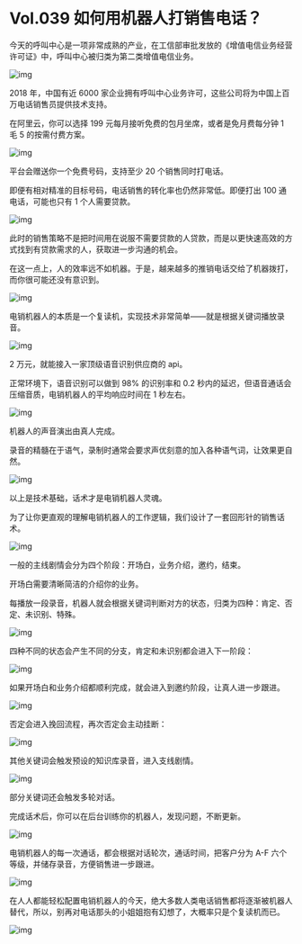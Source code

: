 # Vol.039 如何用机器人打销售电话？


今天的呼叫中心是一项非常成熟的产业，在工信部审批发放的《增值电信业务经营许可证》中，呼叫中心被归类为第二类增值电信业务。



![img](https://mmbiz.qpic.cn/mmbiz_gif/U6yRaDu1NaYxaBecU69elAIQnehqyI8zCRWCakANz9zZ2LQ6mwA71of625aKT02piaTLUPFZRWykUhPia1VFNfuw/640?wx_fmt=gif&tp=webp&wxfrom=5&wx_lazy=1)



2018 年，中国有近 6000 家企业拥有呼叫中心业务许可，这些公司将为中国上百万电话销售员提供技术支持。



在阿里云，你可以选择 199 元每月接听免费的包月坐席，或者是免月费每分钟 1 毛 5 的按需付费方案。



![img](https://mmbiz.qpic.cn/mmbiz_png/U6yRaDu1NaYxaBecU69elAIQnehqyI8zzq8a1ia8nXD0KC40SHTJCA8SXSzpxvx0UXXr6zlUgaxyxtk9p1nyFUw/640?wx_fmt=png&tp=webp&wxfrom=5&wx_lazy=1&wx_co=1)



平台会赠送你一个免费号码，支持至少 20 个销售同时打电话。



即便有相对精准的目标号码，电话销售的转化率也仍然非常低。即便打出 100 通电话，可能也只有 1 个人需要贷款。



![img](https://mmbiz.qpic.cn/mmbiz_gif/U6yRaDu1NaYxaBecU69elAIQnehqyI8zno5VcwicvFoYHrDUM7pFHdR200ic4GPkQ4AkP5Jv9kGm576xfriczreyw/640?wx_fmt=gif&tp=webp&wxfrom=5&wx_lazy=1)



此时的销售策略不是把时间用在说服不需要贷款的人贷款，而是以更快速高效的方式找到有贷款需求的人，获取进一步沟通的机会。



在这一点上，人的效率远不如机器。于是，越来越多的推销电话交给了机器拨打，而你很可能还没有意识到。



![img](https://mmbiz.qpic.cn/mmbiz_gif/U6yRaDu1NaYxaBecU69elAIQnehqyI8zApyqpaXAaLOVvCO0Sx6n7RjRicVn2GpicSO1WIhZPicN2yyqlWVUDZ2Vg/640?wx_fmt=gif&tp=webp&wxfrom=5&wx_lazy=1)



电销机器人的本质是一个复读机，实现技术非常简单——就是根据关键词播放录音。



![img](https://mmbiz.qpic.cn/mmbiz_gif/U6yRaDu1NaYxaBecU69elAIQnehqyI8zpBTRgj4FRLqgqI5uErcchK7XCkic0rnNc0S7VrKiacpJo8TZUWU7icWFA/640?wx_fmt=gif&tp=webp&wxfrom=5&wx_lazy=1)



2 万元，就能接入一家顶级语音识别供应商的 api。



正常环境下，语音识别可以做到 98% 的识别率和 0.2 秒内的延迟，但语音通话会压缩音质，电销机器人的平均响应时间在 1 秒左右。



![img](https://mmbiz.qpic.cn/mmbiz_png/U6yRaDu1NaYxaBecU69elAIQnehqyI8zxvTpTtRia737MtdWwdFPIQN81FzHBlcjOazWAw8jSnnuUkZ1EvLJeVA/640?wx_fmt=png&tp=webp&wxfrom=5&wx_lazy=1&wx_co=1)



机器人的声音演出由真人完成。



录音的精髓在于语气，录制时通常会要求声优刻意的加入各种语气词，让效果更自然。



![img](https://mmbiz.qpic.cn/mmbiz_gif/U6yRaDu1NaYxaBecU69elAIQnehqyI8zWZWMuM1TUX8lWjU8pLQqYosxtOf5wGhsbpiaibKwicyKG7tk4ickKicZBNw/640?wx_fmt=gif&tp=webp&wxfrom=5&wx_lazy=1)



以上是技术基础，话术才是电销机器人灵魂。



为了让你更直观的理解电销机器人的工作逻辑，我们设计了一套回形针的销售话术。



![img](https://mmbiz.qpic.cn/mmbiz_gif/U6yRaDu1NaYxaBecU69elAIQnehqyI8zGtiaHZyzX93k9grqRfYFSMgdOF0FN3vibYVaGoK4yf4usgQgMBo1Vzgw/640?wx_fmt=gif&tp=webp&wxfrom=5&wx_lazy=1)



一般的主线剧情会分为四个阶段：开场白，业务介绍，邀约，结束。



开场白需要清晰简洁的介绍你的业务。



每播放一段录音，机器人就会根据关键词判断对方的状态，归类为四种：肯定、否定、未识别、特殊。



![img](https://mmbiz.qpic.cn/mmbiz_gif/U6yRaDu1NaYxaBecU69elAIQnehqyI8zMy7o33kyGqQ7Js8xiaicJJSHiaK2cQAZ6qIDv00AYGWhqOU2ZYbqDq3Iw/640?wx_fmt=gif&tp=webp&wxfrom=5&wx_lazy=1)



四种不同的状态会产生不同的分支，肯定和未识别都会进入下一阶段：



![img](https://mmbiz.qpic.cn/mmbiz_gif/U6yRaDu1NaYxaBecU69elAIQnehqyI8zEuBz80k9JEA7HIaWaiaeTwdDE5ZLCsqd4QDZCDV3fQicrfKhxrRDAryQ/640?wx_fmt=gif&tp=webp&wxfrom=5&wx_lazy=1)



如果开场白和业务介绍都顺利完成，就会进入到邀约阶段，让真人进一步跟进。



![img](https://mmbiz.qpic.cn/mmbiz_gif/U6yRaDu1NaYxaBecU69elAIQnehqyI8zUnvKNao6hWiaspS1XNibmFEq350sTk9rEHBEaJicAdqkeD3UBLfiaIImsw/640?wx_fmt=gif&tp=webp&wxfrom=5&wx_lazy=1)



否定会进入挽回流程，再次否定会主动挂断：



![img](https://mmbiz.qpic.cn/mmbiz_gif/U6yRaDu1NaYxaBecU69elAIQnehqyI8zFasewA3fgTme0uwCLc6ibdVOEGN5KOaA611ILpONUMp585CICsEccAg/640?wx_fmt=gif&tp=webp&wxfrom=5&wx_lazy=1)



其他关键词会触发预设的知识库录音，进入支线剧情。



![img](https://mmbiz.qpic.cn/mmbiz_gif/U6yRaDu1NaYxaBecU69elAIQnehqyI8zMePwsh5IU63lrAqibFl7zCroP6IE9DX4zTUCCv1Y2Jnra98CibvLH7dA/640?wx_fmt=gif&tp=webp&wxfrom=5&wx_lazy=1)



部分关键词还会触发多轮对话。



完成话术后，你可以在后台训练你的机器人，发现问题，不断更新。



![img](https://mmbiz.qpic.cn/mmbiz_gif/U6yRaDu1NaYxaBecU69elAIQnehqyI8zGnNFHOhhaovGUEAaVRTicibtP8ogwmGXU8dCUZZQ3OHGx8WcdicEtsdGA/640?wx_fmt=gif&tp=webp&wxfrom=5&wx_lazy=1)



电销机器人的每一次通话，都会根据对话轮次，通话时间，把客户分为 A-F 六个等级，并储存录音，方便销售进一步跟进。



![img](https://mmbiz.qpic.cn/mmbiz_gif/U6yRaDu1NaYxaBecU69elAIQnehqyI8zrZpK9ShibChHlXiadYW9RClycfibeqqAqGRuAYzzV4y7A4vYy7rCyMJSA/640?wx_fmt=gif&tp=webp&wxfrom=5&wx_lazy=1)



在人人都能轻松配置电销机器人的今天，绝大多数人类电话销售都将逐渐被机器人替代，所以，别再对电话那头的小姐姐抱有幻想了，大概率只是个复读机而已。



![img](https://mmbiz.qpic.cn/mmbiz_gif/U6yRaDu1NaYxaBecU69elAIQnehqyI8zgMn0PYkYVKts50eib9ZibuzXB2RxIPy5zwP51lBIvGBQlWsI2aFdtqgQ/640?wx_fmt=gif&tp=webp&wxfrom=5&wx_lazy=1)